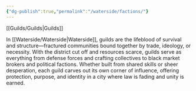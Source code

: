 ```yaml
---
{"dg-publish":true,"permalink":"/waterside/factions/"}
---
```


[[Guilds/Guilds\|Guilds]]

In [[Waterside/Waterside\|Waterside]], guilds are the lifeblood of survival and structure—fractured communities bound together by trade, ideology, or necessity. With the district cut off and resources scarce, guilds serve as everything from defense forces and crafting collectives to black market brokers and political factions. Whether built from shared skills or sheer desperation, each guild carves out its own corner of influence, offering protection, purpose, and identity in a city where law is fading and unity is earned.